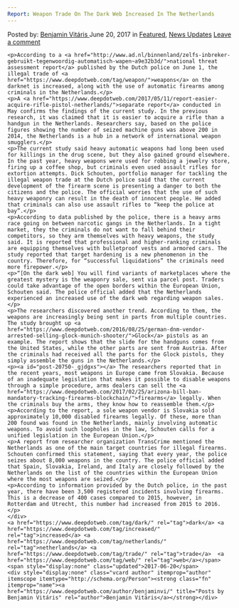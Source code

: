 ```yaml
---
Report: Weapon Trade On The Dark Web Increased In The Netherlands
---
```

<article class="post-listing post-20750 post type-post status-publish format-standard has-post-thumbnail hentry  tag-dark tag-increased tag-netherlands tag-trade tag-weapon tag-web">
    <div class="post-inner">
        <span>Posted by: <a href="https://www.deepdotweb.com/author/benjaminvi/" title="">Benjamin Vitáris </a></span>
    <span>June 20, 2017</span>
    <span>in <a href="https://www.deepdotweb.com/category/deepdot-news/" rel="category tag">Featured</a>, <a href="https://www.deepdotweb.com/category/news-updates/" rel="category tag">News Updates</a></span>
    <span><a href="https://www.deepdotweb.com/2017/06/20/weapon-trade-on-the-dark-web-increased-in-the-netherlands/#respond">Leave a comment</a></span>
    </p>
    <div class="clear"></div>
    
    <p>According to a <a href="http://www.ad.nl/binnenland/zelfs-inbreker-gebruikt-tegenwoordig-automatisch-wapen~a9e32b3d/">national threat assessment report</a> published by the Dutch police on June 1, the illegal trade of <a href="https://www.deepdotweb.com/tag/weapon/">weapons</a> on the darknet is increased, along with the use of automatic firearms among criminals in the Netherlands.</p>
    <p>A <a href="https://www.deepdotweb.com/2017/05/11/report-easier-acquire-rifle-pistol-netherlands/">separate report</a> conducted in May confirms the findings of the current study. In the previous research, it was claimed that it is easier to acquire a rifle than a handgun in the Netherlands. Researchers say, based on the police figures showing the number of seized machine guns was above 200 in 2014, the Netherlands is a hub in a network of international weapon smugglers.</p>
    <p>The current study said heavy automatic weapons had long been used for killings in the drug scene, but they also gained ground elsewhere. In the past year, heavy weapons were used for robbing a jewelry store, firing up a coffee shop, but criminals even used assault rifles for extortion attempts. Dick Schouten, portfolio manager for tackling the illegal weapon trade at the Dutch police said that the current development of the firearm scene is presenting a danger to both the citizens and the police. The official worries that the use of such heavy weaponry can result in the death of innocent people. He added that criminals can also use assault rifles to “keep the police at bay”.</p>
    <p>According to data published by the police, there is a heavy arms race going on between narcotic gangs in the Netherlands. In a tight market, they the criminals do not want to fall behind their competitors, so they arm themselves with heavy weapons, the study said. It is reported that professional and higher-ranking criminals are equipping themselves with bulletproof vests and armored cars. The study reported that target hardening is a new phenomenon in the country. Therefore, for “successful liquidations” the criminals need more firepower.</p>
    <p>“[On the dark web] You will find variants of marketplaces where the greatest mystery is the weaponry sale, sent via parcel post. Traders could take advantage of the open borders within the European Union, Schouten said. The police official added that the Netherlands experienced an increased use of the dark web regarding weapon sales.</p>
    <p>The researchers discovered another trend. According to them, the weapons are increasingly being sent in parts from multiple countries. The study brought up <a href="https://www.deepdotweb.com/2016/08/25/german-dnm-vendor-arrested-selling-glock-munich-shooter/">Glock</a> pistols as an example. The report shows that the slide for the handguns comes from the United States, while the other parts are sent from Austria. After the criminals had received all the parts for the Glock pistols, they simply assemble the guns in the Netherlands.</p>
    <p><a id="post-20750-_gjdgxs"></a> The researchers reported that in the recent years, most weapons in Europe came from Slovakia. Because of an inadequate legislation that makes it possible to disable weapons through a simple procedure, arms dealers can sell the <a href="https://www.deepdotweb.com/2017/02/25/arizona-bill-ban-mandatory-tracking-firearms-blockchain/">firearms</a> legally. When the criminals buy the arms, they know how to reassemble them.</p>
    <p>According to the report, a sole weapon vendor is Slovakia sold approximately 10,000 disabled firearms legally. Of these, more than 200 found was found in the Netherlands, mainly involving automatic weapons. To avoid such loopholes in the law, Schouten calls for a unified legislation in the European Union.</p>
    <p>A report from researcher organization TransCrime mentioned the Netherlands as one of the main target countries for illegal firearms. Schouten confirmed this statement, saying that every year, the police seizes about 8,000 weapons in the country. The police official added that Spain, Slovakia, Ireland, and Italy are closely followed by the Netherlands on the list of the countries within the European Union where the most weapons are seized.</p>
    <p>According to information provided by the Dutch police, in the past year, there have been 3,500 registered incidents involving firearms. This is a decrease of 400 cases compared to 2015, however, in Rotterdam and Utrecht, this number had increased from 2015 to 2016.</p>
    </div>
    <a href="https://www.deepdotweb.com/tag/dark/" rel="tag">dark</a> <a href="https://www.deepdotweb.com/tag/increased/" rel="tag">increased</a> <a href="https://www.deepdotweb.com/tag/netherlands/" rel="tag">netherlands</a> <a href="https://www.deepdotweb.com/tag/trade/" rel="tag">trade</a>  <a href="https://www.deepdotweb.com/tag/web/" rel="tag">web</a></span> <span style="display:none" class="updated">2017-06-20</span>
    <div style="display:none" class="vcard author" itemprop="author" itemscope itemtype="http://schema.org/Person"><strong class="fn" itemprop="name"><a href="https://www.deepdotweb.com/author/benjaminvi/" title="Posts by Benjamin Vitáris" rel="author">Benjamin Vitáris</a></strong></div>
    
